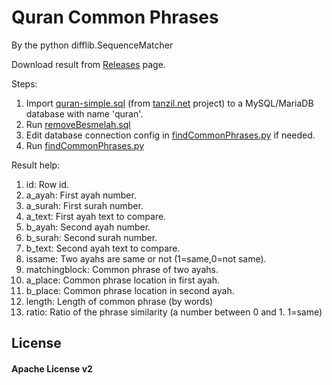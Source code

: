 # Quran Common Phrases

By the python difflib.SequenceMatcher

Download result from [Releases](https://github.com/Salamdev/Quran-CommonPhrases/releases) page.

Steps:
1. Import [quran-simple.sql](quran-simple.sql) (from [tanzil.net](http://tanzil.net) project) to a MySQL/MariaDB database with name 'quran'.
2. Run [removeBesmelah.sql](removeBesmelah.sql)
3. Edit database connection config in [findCommonPhrases.py](findCommonPhrases.py) if needed.
4. Run [findCommonPhrases.py](findCommonPhrases.py)

Result help:
1. id: Row id.
2. a_ayah: First ayah number.
3. a_surah: First surah number.
4. a_text: First ayah text to compare.
5. b_ayah: Second ayah number.
6. b_surah: Second surah number.
7. b_text: Second ayah text to compare.
8. issame: Two ayahs are same or not (1=same,0=not same).
9. matchingblock: Common phrase of two ayahs.
10. a_place: Common phrase location in first ayah.
11. b_place: Common phrase location in second ayah.
12. length: Length of common phrase (by words)
13. ratio: Ratio of the phrase similarity (a number between 0 and 1. 1=same)

## License
#### Apache License v2
